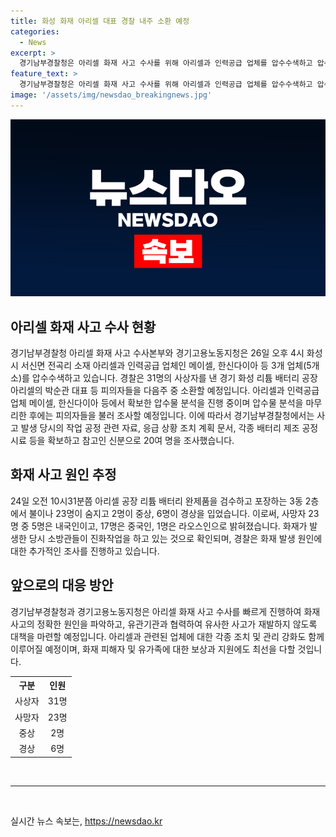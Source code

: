 ```yaml
---
title: 화성 화재 아리셀 대표 경찰 내주 소환 예정
categories:
  - News
excerpt: >
  경기남부경찰청은 아리셀 화재 사고 수사를 위해 아리셀과 인력공급 업체를 압수수색하고 압수물 분석을 진행 중이라고 밝혔다. 이에 따라 31명의 사상자를 낸 화성 리튬 배터리 공장 아리셀의 대표 등 피의자들을 다음주 중 소환할 예정이며, 압수물 분석을 완료한 뒤 조사를 진행할 계획이다. 공정 자료, 응급 조치 계획, 배터리 제조 시료 등을 확보하고 참고인 20여 명을 조사한 것으로 확인됐다. 사고 원인과 관련한 추가 조사가 예정되어 있다.
feature_text: >
  경기남부경찰청은 아리셀 화재 사고 수사를 위해 아리셀과 인력공급 업체를 압수수색하고 압수물 분석을 진행 중이라고 밝혔다. 이에 따라 31명의 사상자를 낸 화성 리튬 배터리 공장 아리셀의 대표 등 피의자들을 다음주 중 소환할 예정이며, 압수물 분석을 완료한 뒤 조사를 진행할 계획이다. 공정 자료, 응급 조치 계획, 배터리 제조 시료 등을 확보하고 참고인 20여 명을 조사한 것으로 확인됐다. 사고 원인과 관련한 추가 조사가 예정되어 있다.
image: '/assets/img/newsdao_breakingnews.jpg'
---
```


<p><img src="/assets/img/newsdao_breakingnews.jpg" alt="pcversion 속보" /></p>

<h2 data-ke-size="size26">아리셀 화재 사고 수사 현황</h2>

<p data-ke-size="size16">경기남부경찰청 아리셀 화재 사고 수사본부와 경기고용노동지청은 26일 오후 4시 화성시 서신면 전곡리 소재 아리셀과 인력공급 업체인 메이셀, 한신다이아 등 3개 업체(5개소)를 압수수색하고 있습니다. 경찰은 31명의 사상자를 낸 경기 화성 리튬 배터리 공장 아리셀의 박순관 대표 등 피의자들을 다음주 중 소환할 예정입니다. 아리셀과 인력공급업체 메이셀, 한신다이아 등에서 확보한 압수물 분석을 진행 중이며 압수물 분석을 마무리한 후에는 피의자들을 불러 조사할 예정입니다. 이에 따라서 경기남부경찰청에서는 사고 발생 당시의 작업 공정 관련 자료, 응급 상황 조치 계획 문서, 각종 배터리 제조 공정 시료 등을 확보하고 참고인 신분으로 20여 명을 조사했습니다.</p>

<h2 data-ke-size="size26">화재 사고 원인 추정</h2>

<p data-ke-size="size16"> 24일 오전 10시31분쯤 아리셀 공장 리튬 배터리 완제품을 검수하고 포장하는 3동 2층에서 불이나 23명이 숨지고 2명이 중상, 6명이 경상을 입었습니다. 이로써, 사망자 23명 중 5명은 내국인이고, 17명은 중국인, 1명은 라오스인으로 밝혀졌습니다. 화재가 발생한 당시 소방관들이 진화작업을 하고 있는 것으로 확인되며, 경찰은 화재 발생 원인에 대한 추가적인 조사를 진행하고 있습니다.</p>

<h2 data-ke-size="size26">앞으로의 대응 방안</h2>

<p data-ke-size="size16">경기남부경찰청과 경기고용노동지청은 아리셀 화재 사고 수사를 빠르게 진행하여 화재 사고의 정확한 원인을 파악하고, 유관기관과 협력하여 유사한 사고가 재발하지 않도록 대책을 마련할 예정입니다. 아리셀과 관련된 업체에 대한 각종 조치 및 관리 강화도 함께 이루어질 예정이며, 화재 피해자 및 유가족에 대한 보상과 지원에도 최선을 다할 것입니다.</p>

<table>
  <tr>
    <th>구분</th>
    <th>인원</th>
  </tr>
  <tr>
    <td style="text-align: center;">사상자</td>
    <td style="text-align: center;">31명</td>
  </tr>
  <tr>
    <td style="text-align: center;">사망자</td>
    <td style="text-align: center;">23명</td>
  </tr>
  <tr>
    <td style="text-align: center;">중상</td>
    <td style="text-align: center;">2명</td>
  </tr>
  <tr>
    <td style="text-align: center;">경상</td>
    <td style="text-align: center;">6명</td>
  </tr>
</table>

<p data-ke-size="size16">&nbsp;</p>

<hr>

<p data-ke-size="size16">&nbsp;</p>
실시간 뉴스 속보는, <a href="https://newsdao.kr" rel="dofollow">https://newsdao.kr</a>


